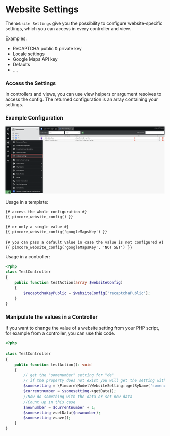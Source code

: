 # Website Settings

The `Website Settings` give you the possibility to configure website-specific settings, which you can 
access in every controller and view.

Examples:

* ReCAPTCHA public & private key
* Locale settings
* Google Maps API key
* Defaults
* ....

### Access the Settings

In controllers and views, you can use view helpers or argument resolves to access the config.
The returned configuration is an array containing your settings.


### Example Configuration
![Website Setting Config](../img/website-settings.png)

Usage in a template:

```twig
{# access the whole configuration #}
{{ pimcore_website_config() }}

{# or only a single value #}
{{ pimcore_website_config('googleMapsKey') }}

{# you can pass a default value in case the value is not configured #}
{{ pimcore_website_config('googleMapsKey', 'NOT SET') }}
```

Usage in a controller:

```php
<?php
class TestController
{
    public function testAction(array $websiteConfig)
    {
        $recaptchaKeyPublic = $websiteConfig['recaptchaPublic'];
    }    
}
```

### Manipulate the values in a Controller

If you want to change the value of a website setting from your PHP script, for example from a controller, you can use this code.

```php
<?php

class TestController
{
    public function testAction(): void
    {
        // get the "somenumber" setting for "de"
        // if the property does not exist you will get the setting with not language provided
        $somesetting = \Pimcore\Model\WebsiteSetting::getByName('somenumber', null, 'de');
        $currentnumber = $somesetting->getData();
        //Now do something with the data or set new data
        //Count up in this case
        $newnumber = $currentnumber + 1;
        $somesetting->setData($newnumber);
        $somesetting->save();
    }
}
```
